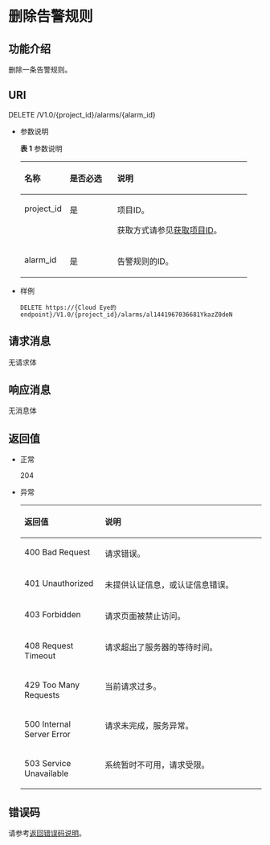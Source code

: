 # 删除告警规则<a name="ZH-CN_TOPIC_0171212631"></a>

## 功能介绍<a name="section438541220332"></a>

删除一条告警规则。

## URI<a name="section4284924220332"></a>

DELETE /V1.0/\{project\_id\}/alarms/\{alarm\_id\}

-   参数说明

    **表 1**  参数说明

    <a name="table6195694220332"></a>
    <table><thead align="left"><tr id="row3240387120332"><th class="cellrowborder" valign="top" width="19.99%" id="mcps1.2.4.1.1"><p id="p746789920332"><a name="p746789920332"></a><a name="p746789920332"></a>名称</p>
    </th>
    <th class="cellrowborder" valign="top" width="20.93%" id="mcps1.2.4.1.2"><p id="p92007920332"><a name="p92007920332"></a><a name="p92007920332"></a>是否必选</p>
    </th>
    <th class="cellrowborder" valign="top" width="59.08%" id="mcps1.2.4.1.3"><p id="p741760420332"><a name="p741760420332"></a><a name="p741760420332"></a>说明</p>
    </th>
    </tr>
    </thead>
    <tbody><tr id="row6395507420332"><td class="cellrowborder" valign="top" width="19.99%" headers="mcps1.2.4.1.1 "><p id="p1297848020332"><a name="p1297848020332"></a><a name="p1297848020332"></a>project_id</p>
    </td>
    <td class="cellrowborder" valign="top" width="20.93%" headers="mcps1.2.4.1.2 "><p id="p4462392620332"><a name="p4462392620332"></a><a name="p4462392620332"></a>是</p>
    </td>
    <td class="cellrowborder" valign="top" width="59.08%" headers="mcps1.2.4.1.3 "><p id="p5776825320332"><a name="p5776825320332"></a><a name="p5776825320332"></a>项目ID。</p>
    <p id="p126259299619"><a name="p126259299619"></a><a name="p126259299619"></a>获取方式请参见<a href="获取项目ID.md">获取项目ID</a>。</p>
    </td>
    </tr>
    <tr id="row52895577203555"><td class="cellrowborder" valign="top" width="19.99%" headers="mcps1.2.4.1.1 "><p id="p56683338203555"><a name="p56683338203555"></a><a name="p56683338203555"></a>alarm_id</p>
    </td>
    <td class="cellrowborder" valign="top" width="20.93%" headers="mcps1.2.4.1.2 "><p id="p27947631203555"><a name="p27947631203555"></a><a name="p27947631203555"></a>是</p>
    </td>
    <td class="cellrowborder" valign="top" width="59.08%" headers="mcps1.2.4.1.3 "><p id="p49165616203555"><a name="p49165616203555"></a><a name="p49165616203555"></a>告警规则的ID。</p>
    </td>
    </tr>
    </tbody>
    </table>


-   样例

    ```
    DELETE https://{Cloud Eye的endpoint}/V1.0/{project_id}/alarms/al1441967036681YkazZ0deN
    ```


## 请求消息<a name="section1403745820332"></a>

无请求体

## 响应消息<a name="section5063939020332"></a>

无消息体

## 返回值<a name="section624021320332"></a>

-   正常

    204

-   异常

    <a name="table5391277220332"></a>
    <table><thead align="left"><tr id="row5214588820332"><th class="cellrowborder" valign="top" width="33.37%" id="mcps1.1.3.1.1"><p id="p6306739920332"><a name="p6306739920332"></a><a name="p6306739920332"></a>返回值</p>
    </th>
    <th class="cellrowborder" valign="top" width="66.63%" id="mcps1.1.3.1.2"><p id="p818568620332"><a name="p818568620332"></a><a name="p818568620332"></a>说明</p>
    </th>
    </tr>
    </thead>
    <tbody><tr id="row5906085420332"><td class="cellrowborder" valign="top" width="33.37%" headers="mcps1.1.3.1.1 "><p id="p1919988720332"><a name="p1919988720332"></a><a name="p1919988720332"></a>400 Bad Request</p>
    </td>
    <td class="cellrowborder" valign="top" width="66.63%" headers="mcps1.1.3.1.2 "><p id="p1168698420332"><a name="p1168698420332"></a><a name="p1168698420332"></a>请求错误。</p>
    </td>
    </tr>
    <tr id="row3807399220332"><td class="cellrowborder" valign="top" width="33.37%" headers="mcps1.1.3.1.1 "><p id="p6409448420332"><a name="p6409448420332"></a><a name="p6409448420332"></a>401 Unauthorized</p>
    </td>
    <td class="cellrowborder" valign="top" width="66.63%" headers="mcps1.1.3.1.2 "><p id="p2427074120332"><a name="p2427074120332"></a><a name="p2427074120332"></a>未提供认证信息，或认证信息错误。</p>
    </td>
    </tr>
    <tr id="row1711008520332"><td class="cellrowborder" valign="top" width="33.37%" headers="mcps1.1.3.1.1 "><p id="p4373966420332"><a name="p4373966420332"></a><a name="p4373966420332"></a>403 Forbidden</p>
    </td>
    <td class="cellrowborder" valign="top" width="66.63%" headers="mcps1.1.3.1.2 "><p id="p5325190820332"><a name="p5325190820332"></a><a name="p5325190820332"></a>请求页面被禁止访问。</p>
    </td>
    </tr>
    <tr id="row950512420332"><td class="cellrowborder" valign="top" width="33.37%" headers="mcps1.1.3.1.1 "><p id="p3171757520332"><a name="p3171757520332"></a><a name="p3171757520332"></a>408 Request Timeout</p>
    </td>
    <td class="cellrowborder" valign="top" width="66.63%" headers="mcps1.1.3.1.2 "><p id="p1898679120332"><a name="p1898679120332"></a><a name="p1898679120332"></a>请求超出了服务器的等待时间。</p>
    </td>
    </tr>
    <tr id="row3666339320332"><td class="cellrowborder" valign="top" width="33.37%" headers="mcps1.1.3.1.1 "><p id="p1694483820332"><a name="p1694483820332"></a><a name="p1694483820332"></a>429 Too Many Requests</p>
    </td>
    <td class="cellrowborder" valign="top" width="66.63%" headers="mcps1.1.3.1.2 "><p id="p3035465220332"><a name="p3035465220332"></a><a name="p3035465220332"></a>当前请求过多。</p>
    </td>
    </tr>
    <tr id="row475641720332"><td class="cellrowborder" valign="top" width="33.37%" headers="mcps1.1.3.1.1 "><p id="p4972547420332"><a name="p4972547420332"></a><a name="p4972547420332"></a>500 Internal Server Error</p>
    </td>
    <td class="cellrowborder" valign="top" width="66.63%" headers="mcps1.1.3.1.2 "><p id="p123162520332"><a name="p123162520332"></a><a name="p123162520332"></a>请求未完成，服务异常。</p>
    </td>
    </tr>
    <tr id="row1108462520332"><td class="cellrowborder" valign="top" width="33.37%" headers="mcps1.1.3.1.1 "><p id="p2543941720332"><a name="p2543941720332"></a><a name="p2543941720332"></a>503 Service Unavailable</p>
    </td>
    <td class="cellrowborder" valign="top" width="66.63%" headers="mcps1.1.3.1.2 "><p id="p4732687320332"><a name="p4732687320332"></a><a name="p4732687320332"></a>系统暂时不可用，请求受限。</p>
    </td>
    </tr>
    </tbody>
    </table>


## 错误码<a name="section13819114315466"></a>

请参考[返回错误码说明](返回错误码说明.md)。

